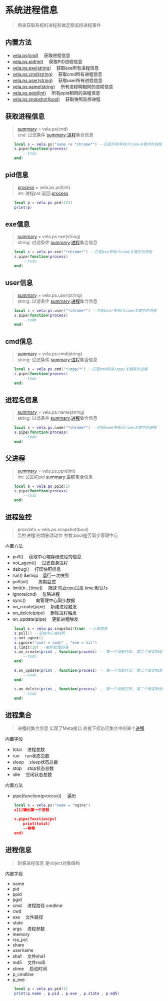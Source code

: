 # 系统进程信息
> 用来获取系统的进程和做定期监控进程事件

## 内置方法
- [vela.ps(cnd)](#获取进程信息) &emsp;获取进程信息
- [vela.ps.pid(int)](#pid信息) &emsp;获取PID进程信息
- [vela.ps.exe(string)](#exe信息) &emsp;获取exe所有进程信息
- [vela.ps.cmd(string)](#cmd信息) &emsp;获取cmd所有进程信息
- [vela.ps.user(string)](#user信息) &emsp;获取user所有进程信息
- [vela.ps.name(string)](#进程名信息) &emsp;所有进程明相同的进程信息
- [vela.ps.ppid(int)](#父进程) &emsp;所有ppid相同的进程信息
- [vela.ps.snapshot(bool)](#进程监控) &emsp;获取快照监控进程


## 获取进程信息 
> [summary](###进程集合) = vela.ps(cnd) <br />
> cnd: 过滤条件  [summary](###进程集合):[进程](###进程信息)集合信息
```lua
    local s = vela.ps("name re *chrome*") --匹配所有带有chrome关键字的进程
    s.pipe(function(process)
        --todo
    end)
```

## pid信息 
> [process](#进程信息) = vela.ps.pid(int) <br />
> int: 进程pid 返回:[process](#进程信息)
```lua
    local p = vela.ps.pid(123)
    print(p)
```

## exe信息
> [summary](#进程集合) = vela.ps.exe(string) <br />
> string: 过滤条件  [summary](#进程集合):[进程](#进程信息)集合信息
```lua
    local s = vela.ps.exe("*chrome*") --匹配exe带有chrome关键字的进程
    s.pipe(function(process)
        --todo
    end)
```

## user信息
> [summary](#进程集合) = vela.ps.user(string) <br />
> string: 过滤条件  [summary](#进程集合):[进程](#进程信息)集合信息
```lua
    local s = vela.ps.user("*chrome*") --匹配user带有chrome关键字的进程
    s.pipe(function(process)
        --todo
    end)
```

## cmd信息
> [summary](#进程集合) = vela.ps.cmd(string) <br />
> string: 过滤条件  [summary](#进程集合):[进程](#进程信息)集合信息
```lua
    local s = vela.ps.cmd("*/app/*") --匹配cmd带有/app/关键字的进程
    s.pipe(function(process)
        --todo
    end)
```

## 进程名信息
> [summary](#进程集合) = vela.ps.name(string) <br />
> string: 过滤条件  [summary](#进程集合):[进程](#进程信息)集合信息
```lua
    local s = vela.ps.name("*chrome*") --匹配name带有chrome关键字的进程
    s.pipe(function(process)
        --todo
    end)
```

## 父进程 
> [summary](#进程集合) = vela.ps.ppid(int) <br />
> int: 父进程pid [summary](#进程集合):[进程](#进程信息)集合信息
```lua
    local s = vela.ps.ppid(1) 
    s.pipe(function(process)
        --todo
    end)
```

## 进程监控
> procdata = vela.ps.snapshot(bool) <br />
> 监控进程 的增删改动作 参数:bool是否同步管理中心
 
内置方法
- pull()  &emsp;获取中心端存储进程的信息
- not_agent() &emsp;过滤自身进程
- debug() &emsp;打印快照信息
- run()   &emsp&emsp;运行一次快照
- poll(int) &emsp;&emsp;周期监控 
- limit(n , [time]) &emsp;限速 防止cpu过高 time:默认1s
- ignore(cnd)  &emsp;忽略进程
- sync()    &emsp;&emsp;向管理中心同步数据
- on_create(pipe) &emsp;新建进程触发
- on_delete(pipe) &emsp;删除进程触发
- on_update(pipe) &emsp;更新进程触发

```lua
    local s = vela.ps.snapshot(true) --上报信息
    s.pull() --获取中心端快照
    s.not_agent()
    s.ignore("user = root" , "exe = nil")
    s.limit(10) --每秒处理10条
    s.on_create(print , function(process) -- 第一个流是打印, 第二个是定制处理
        --todo
    end)
    
    s.on_update(print , function(process) -- 第一个流是打印, 第二个是定制处理
        --todo
    end)
    
    s.on_delete(print , function(process) -- 第一个流是打印, 第二个是定制处理
        --todo
    end)
```


## 进程集合
> 进程的集合信息 实现了Meta接口 直接下标访问集合中的某个[进程](###进程信息)

内置字段
- total &emsp;进程总数
- run   &emsp;run状态总数
- sleep &emsp;sleep状态总数
- stop  &emsp;stop状态总数
- idle  &emsp;空闲状态总数

内置方法
- pipe(function(process)) &emsp;遍历

```lua
    local s = vela.ps("name = "nginx")
    s[1]输出第一个进程
    
    s.pipe(function(pv)
        print(total)
        --等等
    end)
```

## 进程信息
> 封装进程信息 是object对象结构

内置字段
- name
- pid
- ppid
- pgid
- cmd &emsp;进程路径 cmdline
- cwd
- exe &emsp;文件路径
- state
- args &emsp;进程参数
- memory
- rss_pct
- share
- username
- sha1 &emsp;文件sha1
- md5  &emsp;文件md5
- stime &emsp;启动时间
- p_cmdline
- p_exe

```lua
    local p = vela.ps.pid(1)
    print(p.name , p.pid , p.exe , p.state , p.md5)
```